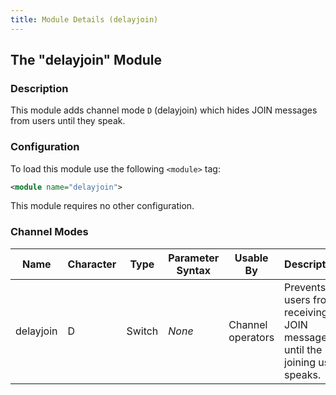 ```yaml
---
title: Module Details (delayjoin)
---
```


## The "delayjoin" Module

### Description

This module adds channel mode `D` (delayjoin) which hides JOIN messages from users until they speak.

### Configuration

To load this module use the following `<module>` tag:

```xml
<module name="delayjoin">
```

This module requires no other configuration.

### Channel Modes

Name      | Character | Type   | Parameter Syntax | Usable By         | Description
--------- | --------- | ------ | ---------------- | ----------------- | -----------
delayjoin | D         | Switch | *None*           | Channel operators | Prevents users from receiving JOIN messages until the joining user speaks.
